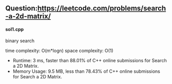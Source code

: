 ## Question:https://leetcode.com/problems/search-a-2d-matrix/

#### sol1.cpp
binary search

time complexity: O(m*logn)
space complexity: O(1)

* Runtime: 3 ms, faster than 88.01% of C++ online submissions for Search a 2D Matrix.
* Memory Usage: 9.5 MB, less than 78.43% of C++ online submissions for Search a 2D Matrix.
